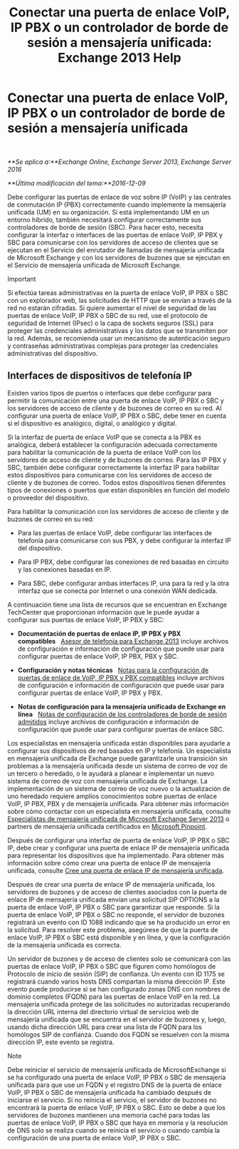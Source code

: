 ﻿---
title: 'Conectar una puerta de enlace VoIP, IP PBX o un controlador de borde de sesión a mensajería unificada: Exchange 2013 Help'
TOCTitle: Conectar una puerta de enlace VoIP, IP PBX o un controlador de borde de sesión a mensajería unificada
ms:assetid: a7cecf59-b93a-413b-bb88-29f2669ef2cf
ms:mtpsurl: https://technet.microsoft.com/es-es/library/Bb124084(v=EXCHG.150)
ms:contentKeyID: 50556843
ms.date: 04/23/2018
mtps_version: v=EXCHG.150
ms.translationtype: HT
---

# Conectar una puerta de enlace VoIP, IP PBX o un controlador de borde de sesión a mensajería unificada

 

_**Se aplica a:**Exchange Online, Exchange Server 2013, Exchange Server 2016_

_**Última modificación del tema:**2016-12-09_

Debe configurar las puertas de enlace de voz sobre IP (VoIP) y las centrales de conmutación IP (PBX) correctamente cuando implemente la mensajería unificada (UM) en su organización. Si está implementando UM en un entorno híbrido, también necesitará configurar correctamente sus controladores de borde de sesión (SBC). Para hacer esto, necesita configurar la interfaz o interfaces de las puertas de enlace VoIP, IP PBX y SBC para comunicarse con los servidores de acceso de clientes que se ejecutan en el Servicio del enrutador de llamadas de mensajería unificada de Microsoft Exchange y con los servidores de buzones que se ejecutan en el Servicio de mensajería unificada de Microsoft Exchange.


> [!IMPORTANT]
> Si efectúa tareas administrativas en la puerta de enlace VoIP, IP PBX o SBC con un explorador web, las solicitudes de HTTP que se envían a través de la red no estarán cifradas. Si quiere aumentar el nivel de seguridad de las puertas de enlace VoIP, IP PBX o SBC de su red, use el protocolo de seguridad de Internet (IPsec) o la capa de sockets seguros (SSL) para proteger las credenciales administrativas y los datos que se transmiten por la red. Además, se recomienda usar un mecanismo de autenticación seguro y contraseñas administrativas complejas para proteger las credenciales administrativas del dispositivo.



## Interfaces de dispositivos de telefonía IP

Existen varios tipos de puertos o interfaces que debe configurar para permitir la comunicación entre una puerta de enlace VoIP, IP PBX o SBC y los servidores de acceso de cliente y de buzones de correo en su red. Al configurar una puerta de enlace VoIP, IP PBX o SBC, debe tener en cuenta si el dispositivo es analógico, digital, o analógico y digital.

Si la interfaz de puerta de enlace VoIP que se conecta a la PBX es analógica, deberá establecer la configuración adecuada correctamente para habilitar la comunicación de la puerta de enlace VoIP con los servidores de acceso de cliente y de buzones de correo. Para las IP PBX y SBC, también debe configurar correctamente la interfaz IP para habilitar estos dispositivos para comunicarse con los servidores de acceso de cliente y de buzones de correo. Todos estos dispositivos tienen diferentes tipos de conexiones o puertos que están disponibles en función del modelo o proveedor del dispositivo.

Para habilitar la comunicación con los servidores de acceso de cliente y de buzones de correo en su red:

  - Para las puertas de enlace VoIP, debe configurar las interfaces de telefonía para comunicarse con sus PBX, y debe configurar la interfaz IP del dispositivo.

  - Para IP PBX, debe configurar las conexiones de red basadas en circuito y las conexiones basadas en IP.

  - Para SBC, debe configurar ambas interfaces IP, una para la red y la otra interfaz que se conecta por Internet o una conexión WAN dedicada.

A continuación tiene una lista de recursos que se encuentran en Exchange TechCenter que proporcionan información que le puede ayudar a configurar sus puertas de enlace VoIP, IP PBX y SBC:

  - **Documentación de puertas de enlace IP, IP PBX y PBX compatibles**   [Asesor de telefonía para Exchange 2013](telephony-advisor-for-exchange-2013-exchange-2013-help.md) incluye archivos de configuración e información de configuración que puede usar para configurar puertas de enlace VoIP, IP PBX, PBX y SBC.

  - **Configuración y notas técnicas**   [Notas para la configuración de puertas de enlace de VoIP, IP PBX y PBX compatibles](configuration-notes-for-supported-voip-gateways-ip-pbxs-and-pbxs-exchange-2013-help.md) incluye archivos de configuración e información de configuración que puede usar para configurar puertas de enlace VoIP, IP PBX y PBX.

  - **Notas de configuración para la mensajería unificada de Exchange en línea**   [Notas de configuración de los controladores de borde de sesión admitidos](configuration-notes-for-supported-session-border-controllers-exchange-2013-help.md) incluye archivos de configuración e información de configuración que puede usar para configurar puertas de enlace SBC.

Los especialistas en mensajería unificada están disponibles para ayudarle a configurar sus dispositivos de red basados en IP y telefonía. Un especialista en mensajería unificada de Exchange puede garantizarle una transición sin problemas a la mensajería unificada desde un sistema de correo de voz de un tercero o heredado, o le ayudará a planear e implementar un nuevo sistema de correo de voz con mensajería unificada de Exchange. La implementación de un sistema de correo de voz nuevo o la actualización de uno heredado requiere amplios conocimientos sobre puertas de enlace VoIP, IP PBX, PBX y de mensajería unificada. Para obtener más información sobre cómo contactar con un especialista en mensajería unificada, consulte [Especialistas de mensajería unificada de Microsoft Exchange Server 2013](http://go.microsoft.com/fwlink/p/?linkid=262708) o partners de mensajería unificada certificados en [Microsoft Pinpoint](https://go.microsoft.com/fwlink/p/?linkid=261951).

Después de configurar una interfaz de puerta de enlace VolP, IP PBX o SBC IP, debe crear y configurar una puerta de enlace IP de mensajería unificada para representar los dispositivos que ha implementado. Para obtener más información sobre cómo crear una puerta de enlace IP de mensajería unificada, consulte [Cree una puerta de enlace IP de mensajería unificada](create-a-um-ip-gateway-exchange-2013-help.md).

Después de crear una puerta de enlace IP de mensajería unificada, los servidores de buzones y de acceso de clientes asociados con la puerta de enlace IP de mensajería unificada envían una solicitud SIP OPTIONS a la puerta de enlace VoIP, IP PBX o SBC para garantizar que responde. Si la puerta de enlace VoIP, IP PBX o SBC no responde, el servidor de buzones registrará un evento con ID 1088 indicando que se ha producido un error en la solicitud. Para resolver este problema, asegúrese de que la puerta de enlace VoIP, IP PBX o SBC está disponible y en línea, y que la configuración de la mensajería unificada es correcta.

Un servidor de buzones y de acceso de clientes solo se comunicará con las puertas de enlace VoIP, IP PBX o SBC que figuren como homólogos de Protocolo de inicio de sesión (SIP) de confianza. Un evento con ID 1175 se registrará cuando varios hosts DNS compartan la misma dirección IP. Este evento puede producirse si se han configurado zonas DNS con nombres de dominio completos (FQDN) para las puertas de enlace VoIP en la red. La mensajería unificada protege de las solicitudes no autorizadas recuperando la dirección URL interna del directorio virtual de servicios web de mensajería unificada que se encuentra en el servidor de buzones y, luego, usando dicha dirección URL para crear una lista de FQDN para los homólogos SIP de confianza. Cuando dos FQDN se resuelven con la misma dirección IP, este evento se registra.


> [!NOTE]
> Debe reiniciar el servicio de mensajería unificada de MicrosoftExchange si se ha configurado una puerta de enlace VoIP, IP PBX o SBC de mensajería unificada para que use un FQDN y el registro DNS de la puerta de enlace VoIP, IP PBX o SBC de mensajería unificada ha cambiado después de iniciarse el servicio. Si no reinicia el servicio, el servidor de buzones no encontrará la puerta de enlace VoIP, IP PBX o SBC. Esto se debe a que los servidores de buzones mantienen una memoria caché para todas las puertas de enlace VoIP, IP PBX o SBC que haya en memoria y la resolución de DNS solo se realiza cuando se reinicia el servicio o cuando cambia la configuración de una puerta de enlace VoIP, IP PBX o SBC.


